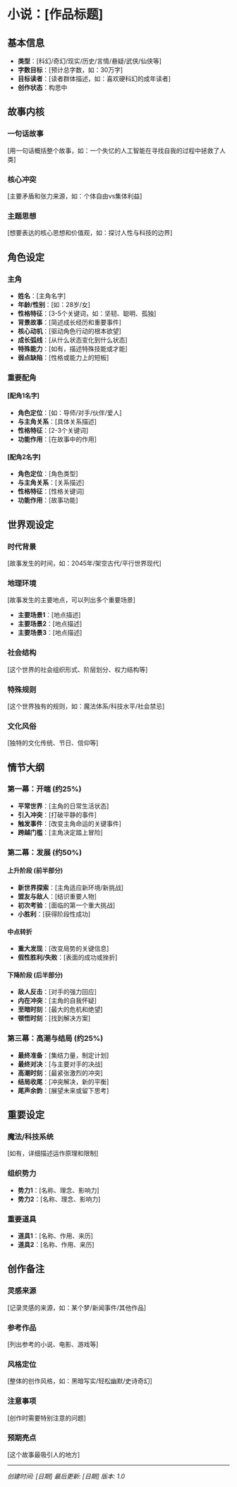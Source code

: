 # 小说：[作品标题]

## 基本信息
- **类型**：[科幻/奇幻/现实/历史/言情/悬疑/武侠/仙侠等]
- **字数目标**：[预计总字数，如：30万字]
- **目标读者**：[读者群体描述，如：喜欢硬科幻的成年读者]
- **创作状态**：构思中

## 故事内核

### 一句话故事
[用一句话概括整个故事，如：一个失忆的人工智能在寻找自我的过程中拯救了人类]

### 核心冲突
[主要矛盾和张力来源，如：个体自由vs集体利益]

### 主题思想
[想要表达的核心思想和价值观，如：探讨人性与科技的边界]

## 角色设定

### 主角
- **姓名**：[主角名字]
- **年龄/性别**：[如：28岁/女]
- **性格特征**：[3-5个关键词，如：坚韧、聪明、孤独]
- **背景故事**：[简述成长经历和重要事件]
- **核心动机**：[驱动角色行动的根本欲望]
- **成长弧线**：[从什么状态变化到什么状态]
- **特殊能力**：[如有，描述特殊技能或才能]
- **弱点缺陷**：[性格或能力上的短板]

### 重要配角

#### [配角1名字]
- **角色定位**：[如：导师/对手/伙伴/爱人]
- **与主角关系**：[具体关系描述]
- **性格特征**：[2-3个关键词]
- **功能作用**：[在故事中的作用]

#### [配角2名字]
- **角色定位**：[角色类型]
- **与主角关系**：[关系描述]
- **性格特征**：[性格关键词]
- **功能作用**：[故事功能]

## 世界观设定

### 时代背景
[故事发生的时间，如：2045年/架空古代/平行世界现代]

### 地理环境
[故事发生的主要地点，可以列出多个重要场景]
- **主要场景1**：[地点描述]
- **主要场景2**：[地点描述]
- **主要场景3**：[地点描述]

### 社会结构
[这个世界的社会组织形式、阶层划分、权力结构等]

### 特殊规则
[这个世界独有的规则，如：魔法体系/科技水平/社会禁忌]

### 文化风俗
[独特的文化传统、节日、信仰等]

## 情节大纲

### 第一幕：开端 (约25%)
- **平常世界**：[主角的日常生活状态]
- **引入冲突**：[打破平静的事件]
- **触发事件**：[改变主角命运的关键事件]
- **跨越门槛**：[主角决定踏上冒险]

### 第二幕：发展 (约50%)

#### 上升阶段 (前半部分)
- **新世界探索**：[主角适应新环境/新挑战]
- **盟友与敌人**：[结识重要人物]
- **初次考验**：[面临的第一个重大挑战]
- **小胜利**：[获得阶段性成功]

#### 中点转折
- **重大发现**：[改变局势的关键信息]
- **假性胜利/失败**：[表面的成功或挫折]

#### 下降阶段 (后半部分)
- **敌人反击**：[对手的强力回应]
- **内在冲突**：[主角的自我怀疑]
- **至暗时刻**：[最大的危机和绝望]
- **顿悟时刻**：[找到解决方案]

### 第三幕：高潮与结局 (约25%)
- **最终准备**：[集结力量，制定计划]
- **最终对决**：[与主要对手的决战]
- **高潮时刻**：[最紧张激烈的冲突]
- **结局收尾**：[冲突解决，新的平衡]
- **尾声余韵**：[展望未来或留下思考]

## 重要设定

### 魔法/科技系统
[如有，详细描述运作原理和限制]

### 组织势力
- **势力1**：[名称、理念、影响力]
- **势力2**：[名称、理念、影响力]

### 重要道具
- **道具1**：[名称、作用、来历]
- **道具2**：[名称、作用、来历]

## 创作备注

### 灵感来源
[记录灵感的来源，如：某个梦/新闻事件/其他作品]

### 参考作品
[列出参考的小说、电影、游戏等]

### 风格定位
[整体的创作风格，如：黑暗写实/轻松幽默/史诗奇幻]

### 注意事项
[创作时需要特别注意的问题]

### 预期亮点
[这个故事最吸引人的地方]

---
*创建时间: [日期]*
*最后更新: [日期]*
*版本: 1.0*